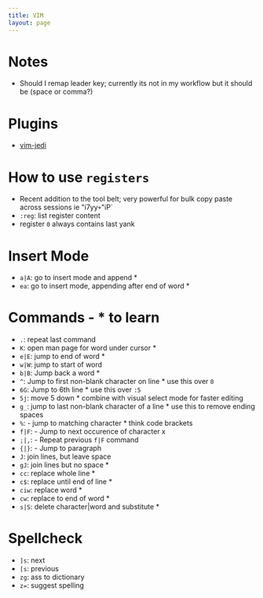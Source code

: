 ```yaml
---
title: VIM
layout: page
---
```

# Notes
- Should I remap leader key; currently its not in my workflow but it should be (space or comma?)

# Plugins
- [vim-jedi](https://github.com/davidhalter/jedi-vim)

# How to use `registers`
- Recent addition to the tool belt; very powerful for bulk copy paste across sessions ie "i7yy` + `"iP`
- `:reg`: list register content
- register `0` always contains last yank

# Insert Mode
- `a|A`: go to insert mode and append \*
- `ea`: go to insert mode, appending after end of word \*

# Commands - \* to learn
- `.`: repeat last command
- `K`: open man page for word under cursor \*
- `e|E`: jump to end of word \*
- `w|W`: jump to start of word
- `b|B`: Jump back a word \*
- `^`: Jump to first non-blank character on line \* use this over `0`
- `6G`: Jump to 6th line \* use this over `:5`
- `5j`: move 5 down \* combine with visual select mode for faster editing
- `g_`: jump to last non-blank character of a line \* use this to remove ending spaces
- `%`: - jump to matching character \* think code brackets
- `f|F`: - Jump to next occurence of character x
- `;|,`: - Repeat previous `f|F` command
- `{|}`: - Jump to paragraph
- `J`: join lines, but leave space
- `gJ`: join lines but no space \*
- `cc`: replace whole line \*
- `c$`: replace until end of line \*
- `ciw`: replace word \*
- `cw`: replace to end of word \*
- `s|S`: delete character|word and substitute \*

# Spellcheck
- `]s`: next
- `[s`: previous
- `zg`: ass to dictionary
- `z=`: suggest spelling
